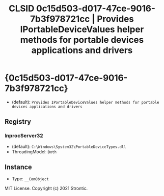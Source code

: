 ﻿---
title: "CLSID 0c15d503-d017-47ce-9016-7b3f978721cc | Provides IPortableDeviceValues helper methods for portable devices applications and drivers"
excerpt: What is COM-Object CLSID 0c15d503-d017-47ce-9016-7b3f978721cc?
---

# {0c15d503-d017-47ce-9016-7b3f978721cc}

* (default): `Provides IPortableDeviceValues helper methods for portable devices applications and drivers`

## Registry


### InprocServer32

* (default): `C:\Windows\System32\PortableDeviceTypes.dll`
* ThreadingModel: `Both`

## Instance

* Type: `__ComObject`

MIT License. Copyright (c) 2021 Strontic.


